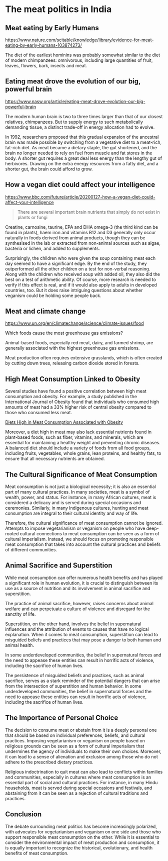 # The meat politics in India


## Meat eating by Early Humans

<https://www.nature.com/scitable/knowledge/library/evidence-for-meat-eating-by-early-humans-103874273/>

The diet of the earliest hominins was probably somewhat similar to the diet of modern chimpanzees: omnivorous, including large quantities of fruit, leaves, flowers, bark, insects and meat.

## Eating meat drove the evolution of our big, powerful brain

<https://www.nasw.org/article/eating-meat-drove-evolution-our-big-powerful-brain>

The modern human brain is two to three times larger than that of our closest relatives, chimpanzees. But to supply energy to such metabolically demanding tissue, a distinct trade-off in energy allocation had to evolve.

In 1992, researchers proposed that this gradual expansion of the ancestral brain was made possible by switching from a vegetative diet to a meat-rich, fat-rich diet. As meat became a dietary staple, the gut shortened, and the brain no longer needed to rely on fuel from muscle and fat stores in the body. A shorter gut requires a great deal less energy than the lengthy gut of herbivores. Drawing on the extra energy resources from a fatty diet, and a shorter gut, the brain could afford to grow.

## How a vegan diet could affect your intelligence
<https://www.bbc.com/future/article/20200127-how-a-vegan-diet-could-affect-your-intelligence>

> There are several important brain nutrients that simply do not exist in plants or fungi

Creatine, carnosine, taurine, EPA and DHA omega-3 (the third kind can be found in plants), haem iron and vitamins B12 and D3 generally only occur naturally in foods derived from animal products, though they can be synthesised in the lab or extracted from non-animal sources such as algae, bacteria or lichen, and added to supplements.

Surprisingly, the children who were given the soup containing meat each day seemed to have a significant edge. By the end of the study, they outperformed all the other children on a test for non-verbal reasoning. Along with the children who received soup with added oil, they also did the best on a test of arithmetic ability. Of course, more research is needed to verify if this effect is real, and if it would also apply to adults in developed countries, too. But it does raise intriguing questions about whether veganism could be holding some people back.

## Meat and climate change

<https://www.un.org/en/climatechange/science/climate-issues/food>

Which foods cause the most greenhouse gas emissions?

Animal-based foods, especially red meat, dairy, and farmed shrimp, are generally associated with the highest greenhouse gas emissions. 

Meat production often requires extensive grasslands, which is often created by cutting down trees, releasing carbon dioxide stored in forests.

## High Meat Consumption Linked to Obesity

Several studies have found a positive correlation between high meat consumption and obesity. For example, a study published in the International Journal of Obesity found that individuals who consumed high amounts of meat had a 33% higher risk of central obesity compared to those who consumed less meat.

[Diets High in Meat Consumption Associated with Obesity](https://publichealth.jhu.edu/2009/wang-meat-consumption-obesity)

Moreover, a diet high in meat may also lack essential nutrients found in plant-based foods, such as fiber, vitamins, and minerals, which are essential for maintaining a healthy weight and preventing chronic diseases. A balanced diet should include a variety of foods from all food groups, including fruits, vegetables, whole grains, lean proteins, and healthy fats, to ensure that all necessary nutrients are obtained.


## The Cultural Significance of Meat Consumption

Meat consumption is not just a biological necessity; it is also an essential part of many cultural practices. In many societies, meat is a symbol of wealth, power, and status. For instance, in many African cultures, meat is considered a delicacy and is served during special occasions and ceremonies. Similarly, in many Indigenous cultures, hunting and meat consumption are integral to their cultural identity and way of life.

Therefore, the cultural significance of meat consumption cannot be ignored. Attempts to impose vegetarianism or veganism on people who have deep-rooted cultural connections to meat consumption can be seen as a form of cultural imperialism. Instead, we should focus on promoting responsible meat consumption that takes into account the cultural practices and beliefs of different communities.

## Animal Sacrifice and Superstition

While meat consumption can offer numerous health benefits and has played a significant role in human evolution, it is crucial to distinguish between its use as a source of nutrition and its involvement in animal sacrifice and superstition.

The practice of animal sacrifice, however, raises concerns about animal welfare and can perpetuate a culture of violence and disregard for the sanctity of life.

Superstition, on the other hand, involves the belief in supernatural influences and the attribution of events to causes that have no logical explanation. When it comes to meat consumption, superstition can lead to misguided beliefs and practices that may pose a danger to both human and animal health.

In some underdeveloped communities, the belief in supernatural forces and the need to appease these entities can result in horrific acts of violence, including the sacrifice of human lives.

The persistence of misguided beliefs and practices, such as animal sacrifice, serves as a stark reminder of the potential dangers that can arise from the intersection of superstition and human behavior. In some underdeveloped communities, the belief in supernatural forces and the need to appease these entities can result in horrific acts of violence, including the sacrifice of human lives.

## The Importance of Personal Choice

The decision to consume meat or abstain from it is a deeply personal one that should be based on individual preferences, beliefs, and cultural practices. Imposing vegetarianism or veganism on people based on religious grounds can be seen as a form of cultural imperialism that undermines the agency of individuals to make their own choices. Moreover, it can lead to a sense of alienation and exclusion among those who do not adhere to the prescribed dietary practices.

Religious indoctrination to quit meat can also lead to conflicts within families and communities, especially in cultures where meat consumption is an essential part of social and cultural practices. For instance, in many Hindu households, meat is served during special occasions and festivals, and abstaining from it can be seen as a rejection of cultural traditions and practices.

## Conclusion

The debate surrounding meat politics has become increasingly polarized, with advocates for vegetarianism and veganism on one side and those who support responsible meat consumption on the other. While it is essential to consider the environmental impact of meat production and consumption, it is equally important to recognize the historical, evolutionary, and health benefits of meat consumption.



